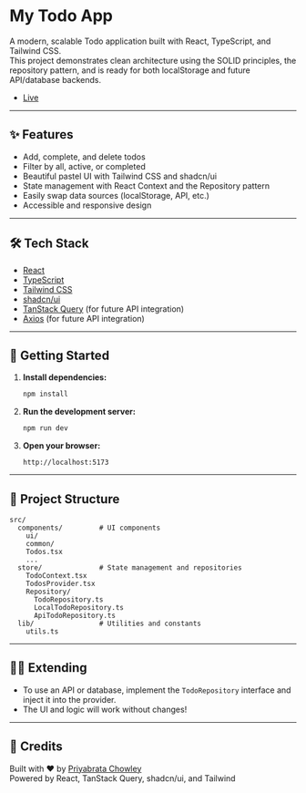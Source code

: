 # My Todo App

A modern, scalable Todo application built with React, TypeScript, and Tailwind CSS.  
This project demonstrates clean architecture using the SOLID principles, the repository pattern, and is ready for both localStorage and future API/database backends.

- [Live](https://loquacious-hotteok-e0bda7.netlify.app)

---

## ✨ Features

- Add, complete, and delete todos
- Filter by all, active, or completed
- Beautiful pastel UI with Tailwind CSS and shadcn/ui
- State management with React Context and the Repository pattern
- Easily swap data sources (localStorage, API, etc.)
- Accessible and responsive design

---

## 🛠️ Tech Stack

- [React](https://react.dev/)
- [TypeScript](https://www.typescriptlang.org/)
- [Tailwind CSS](https://tailwindcss.com/)
- [shadcn/ui](https://ui.shadcn.com/)
- [TanStack Query](https://tanstack.com/query/latest) (for future API integration)
- [Axios](https://axios-http.com/) (for future API integration)

---

## 🚀 Getting Started

1. **Install dependencies:**
   ```bash
   npm install
   ```

2. **Run the development server:**
   ```bash
   npm run dev
   ```

3. **Open your browser:**
   ```
   http://localhost:5173
   ```

---

## 🧩 Project Structure

```
src/
  components/         # UI components
    ui/
    common/
    Todos.tsx
    ...
  store/              # State management and repositories
    TodoContext.tsx
    TodosProvider.tsx
    Repository/
      TodoRepository.ts
      LocalTodoRepository.ts
      ApiTodoRepository.ts
  lib/                # Utilities and constants
    utils.ts
```

---

## 🧑‍💻 Extending

- To use an API or database, implement the `TodoRepository` interface and inject it into the provider.
- The UI and logic will work without changes!

---

## 🙏 Credits

Built with ❤️ by [Priyabrata Chowley](https://github.com/prchowley)  
Powered by React, TanStack Query, shadcn/ui, and Tailwind
